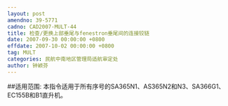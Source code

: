 ```yaml
---
layout: post
amendno: 39-5771
cadno: CAD2007-MULT-44
title: 检查/更换上部垂尾与fenestron垂尾间的连接铰链
date: 2007-09-30 00:00:00 +0800
effdate: 2007-10-02 00:00:00 +0800
tag: MULT
categories: 民航中南地区管理局适航审定处
author: 钟颖芬
---
```


##适用范围:
本指令适用于所有序号的SA365N1、AS365N2和N3、SA366G1、EC155B和B1直升机。

